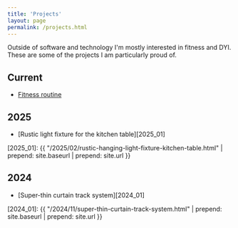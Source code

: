 ```yaml
---
title: 'Projects'
layout: page
permalink: /projects.html
---
```


Outside of software and technology I'm mostly interested in fitness and DYI.
These are some of the projects I am particularly proud of.

## Current

- [Fitness routine][curr_01]

[curr_01]: https://github.com/jacoscaz/fitness-routine

## 2025

- [Rustic light fixture for the kitchen table][2025_01]

[2025_01]: {{ "/2025/02/rustic-hanging-light-fixture-kitchen-table.html" | prepend: site.baseurl | prepend: site.url }}

## 2024

- [Super-thin curtain track system][2024_01]

[2024_01]: {{ "/2024/11/super-thin-curtain-track-system.html" | prepend: site.baseurl | prepend: site.url }}
